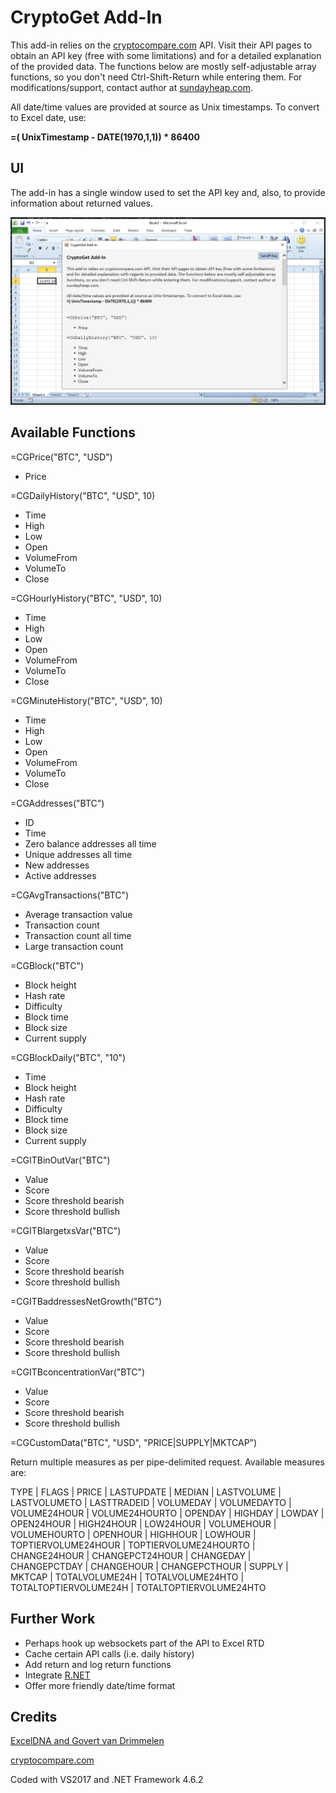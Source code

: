 # CryptoGet Add-In

This add-in relies on the [cryptocompare.com](https://www.cryptocompare.com) API. Visit their API pages to obtain an API key (free with some limitations) and for a detailed explanation of the provided data.
The functions below are mostly self-adjustable array functions, so you don't need Ctrl-Shift-Return while entering them. For modifications/support, contact author at [sundayheap.com](http://sundayheap.com).

All date/time values are provided at source as Unix timestamps. To convert to Excel date, use:

**=( UnixTimestamp - DATE(1970,1,1)) * 86400**

## UI

The add-in has a single window used to set the API key and, also, to provide information about returned values.

![CryptoGet Add-in](CryptoGet.jpg "CryptoGet Add-in")

## Available Functions

=CGPrice("BTC", "USD")
- Price

=CGDailyHistory("BTC", "USD", 10)
- Time
- High
- Low
- Open
- VolumeFrom
- VolumeTo
- Close


=CGHourlyHistory("BTC", "USD", 10)
- Time
- High
- Low
- Open
- VolumeFrom
- VolumeTo
- Close


=CGMinuteHistory("BTC", "USD", 10)
- Time
- High
- Low
- Open
- VolumeFrom
- VolumeTo
- Close


=CGAddresses("BTC")
- ID
- Time
- Zero balance addresses all time
- Unique addresses all time
- New addresses
- Active addresses

=CGAvgTransactions("BTC")
- Average transaction value
- Transaction count
- Transaction count all time
- Large transaction count

=CGBlock("BTC")
- Block height
- Hash rate
- Difficulty
- Block time
- Block size
- Current supply

=CGBlockDaily("BTC", "10")
- Time
- Block height
- Hash rate
- Difficulty
- Block time
- Block size
- Current supply

=CGITBinOutVar("BTC")
- Value
- Score
- Score threshold bearish
- Score threshold bullish

=CGITBlargetxsVar("BTC")
- Value
- Score
- Score threshold bearish
- Score threshold bullish

=CGITBaddressesNetGrowth("BTC")
- Value
- Score
- Score threshold bearish
- Score threshold bullish

=CGITBconcentrationVar("BTC")
- Value
- Score
- Score threshold bearish
- Score threshold bullish

=CGCustomData("BTC", "USD", "PRICE|SUPPLY|MKTCAP")

Return multiple measures as per pipe-delimited request. Available measures are:

TYPE | FLAGS | PRICE | LASTUPDATE | MEDIAN | LASTVOLUME | LASTVOLUMETO | LASTTRADEID | VOLUMEDAY | VOLUMEDAYTO | VOLUME24HOUR | VOLUME24HOURTO | OPENDAY | HIGHDAY | LOWDAY | OPEN24HOUR | HIGH24HOUR | LOW24HOUR | VOLUMEHOUR | VOLUMEHOURTO | OPENHOUR | HIGHHOUR | LOWHOUR | TOPTIERVOLUME24HOUR | TOPTIERVOLUME24HOURTO | CHANGE24HOUR | CHANGEPCT24HOUR | CHANGEDAY | CHANGEPCTDAY | CHANGEHOUR | CHANGEPCTHOUR | SUPPLY | MKTCAP | TOTALVOLUME24H | TOTALVOLUME24HTO | TOTALTOPTIERVOLUME24H | TOTALTOPTIERVOLUME24HTO

## Further Work

- Perhaps hook up websockets part of the API to Excel RTD
- Cache certain API calls (i.e. daily history)
- Add return and log return functions
- Integrate [R.NET](https://www.nuget.org/packages/R.NET)
- Offer more friendly date/time format


## Credits

[ExcelDNA and Govert van Drimmelen](https://github.com/Excel-DNA/ExcelDna)

[cryptocompare.com](https://www.cryptocompare.com)

Coded with VS2017 and .NET Framework 4.6.2
